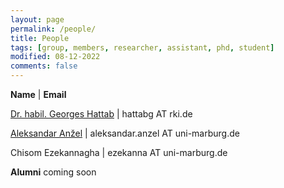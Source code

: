 ```yaml
---
layout: page
permalink: /people/
title: People
tags: [group, members, researcher, assistant, phd, student]
modified: 08-12-2022
comments: false
---
```


**Name** | **Email** 

[Dr. habil. Georges Hattab](/hattab) | hattabg AT rki.de 

[Aleksandar Anžel](https://aanzel.github.io) | 	aleksandar.anzel AT uni-marburg.de 

Chisom Ezekannagha | ezekanna AT uni-marburg.de 

**Alumni**
coming soon